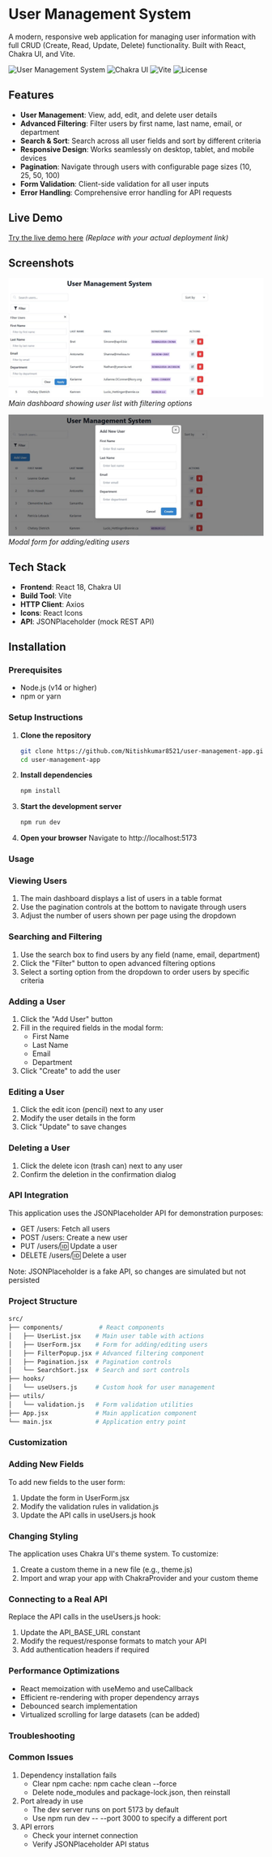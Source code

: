 # User Management System

A modern, responsive web application for managing user information with full CRUD (Create, Read, Update, Delete) functionality. Built with React, Chakra UI, and Vite.

![User Management System](https://img.shields.io/badge/React-18.2.0-blue) ![Chakra UI](https://img.shields.io/badge/Chakra%20UI-2.8.2-teal) ![Vite](https://img.shields.io/badge/Vite-4.5.0-purple) ![License](https://img.shields.io/badge/License-MIT-green)

## Features

- **User Management**: View, add, edit, and delete user details
- **Advanced Filtering**: Filter users by first name, last name, email, or department
- **Search & Sort**: Search across all user fields and sort by different criteria
- **Responsive Design**: Works seamlessly on desktop, tablet, and mobile devices
- **Pagination**: Navigate through users with configurable page sizes (10, 25, 50, 100)
- **Form Validation**: Client-side validation for all user inputs
- **Error Handling**: Comprehensive error handling for API requests

## Live Demo

[Try the live demo here](https://user-management-app-mu-murex.vercel.app/) *(Replace with your actual deployment link)*

## Screenshots

![Dashboard View](https://github.com/Nitishkumar8521/user-management-app/blob/main/main%20and%20filter.jpg?raw=true)  
*Main dashboard showing user list with filtering options*

![User Form](https://github.com/Nitishkumar8521/user-management-app/blob/main/adding.jpg?raw=true)  
*Modal form for adding/editing users*

## Tech Stack

- **Frontend**: React 18, Chakra UI
- **Build Tool**: Vite
- **HTTP Client**: Axios
- **Icons**: React Icons
- **API**: JSONPlaceholder (mock REST API)

## Installation

### Prerequisites

- Node.js (v14 or higher)
- npm or yarn

### Setup Instructions

1. **Clone the repository**
   ```bash
   git clone https://github.com/Nitishkumar8521/user-management-app.git
   cd user-management-app

2. **Install dependencies**
   ```bash
   npm install

3. **Start the development server**
   ```bash
   npm run dev

4. **Open your browser**
Navigate to http://localhost:5173

### Usage

### Viewing Users
  1. The main dashboard displays a list of users in a table format
  2. Use the pagination controls at the bottom to navigate through users
  3. Adjust the number of users shown per page using the dropdown

### Searching and Filtering
  1. Use the search box to find users by any field (name, email, department)
  2. Click the "Filter" button to open advanced filtering options
  3. Select a sorting option from the dropdown to order users by specific criteria

### Adding a User
  1. Click the "Add User" button
  2. Fill in the required fields in the modal form:
     - First Name
     - Last Name
     - Email
     - Department
  3. Click "Create" to add the user

### Editing a User
  1. Click the edit icon (pencil) next to any user
  2. Modify the user details in the form
  3. Click "Update" to save changes

### Deleting a User
  1. Click the delete icon (trash can) next to any user
  2. Confirm the deletion in the confirmation dialog

### API Integration
This application uses the JSONPlaceholder API for demonstration purposes:
 - GET /users: Fetch all users
 - POST /users: Create a new user
 - PUT /users/:id: Update a user
 - DELETE /users/:id: Delete a user

Note: JSONPlaceholder is a fake API, so changes are simulated but not persisted

### Project Structure
```bash
src/
├── components/          # React components
│   ├── UserList.jsx    # Main user table with actions
│   ├── UserForm.jsx    # Form for adding/editing users
│   ├── FilterPopup.jsx # Advanced filtering component
│   ├── Pagination.jsx  # Pagination controls
│   └── SearchSort.jsx  # Search and sort controls
├── hooks/
│   └── useUsers.js     # Custom hook for user management
├── utils/
│   └── validation.js   # Form validation utilities
├── App.jsx             # Main application component
└── main.jsx            # Application entry point
```

### Customization

### Adding New Fields
To add new fields to the user form:
  1. Update the form in UserForm.jsx
  2. Modify the validation rules in validation.js
  3. Update the API calls in useUsers.js hook

### Changing Styling
The application uses Chakra UI's theme system. To customize:
 1. Create a custom theme in a new file (e.g., theme.js)
 2. Import and wrap your app with ChakraProvider and your custom theme

### Connecting to a Real API
Replace the API calls in the useUsers.js hook:
 1. Update the API_BASE_URL constant
 2. Modify the request/response formats to match your API
 3. Add authentication headers if required

### Performance Optimizations
- React memoization with useMemo and useCallback
- Efficient re-rendering with proper dependency arrays
- Debounced search implementation
- Virtualized scrolling for large datasets (can be added)

### Troubleshooting

### Common Issues
 1. Dependency installation fails
    - Clear npm cache: npm cache clean --force
    - Delete node_modules and package-lock.json, then reinstall
 2. Port already in use
    - The dev server runs on port 5173 by default
    - Use npm run dev -- --port 3000 to specify a different port
 3. API errors
    - Check your internet connection
    - Verify JSONPlaceholder API status
